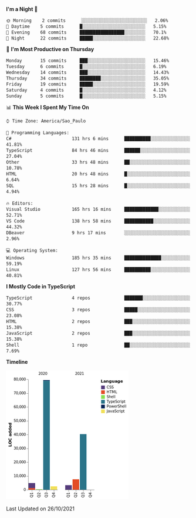 <!--START_SECTION:waka-->
**I'm a Night 🦉** 

```text
🌞 Morning    2 commits      ░░░░░░░░░░░░░░░░░░░░░░░░░   2.06% 
🌆 Daytime    5 commits      █░░░░░░░░░░░░░░░░░░░░░░░░   5.15% 
🌃 Evening    68 commits     █████████████████░░░░░░░░   70.1% 
🌙 Night      22 commits     █████░░░░░░░░░░░░░░░░░░░░   22.68%

```
📅 **I'm Most Productive on Thursday** 

```text
Monday       15 commits     ███░░░░░░░░░░░░░░░░░░░░░░   15.46% 
Tuesday      6 commits      █░░░░░░░░░░░░░░░░░░░░░░░░   6.19% 
Wednesday    14 commits     ███░░░░░░░░░░░░░░░░░░░░░░   14.43% 
Thursday     34 commits     ████████░░░░░░░░░░░░░░░░░   35.05% 
Friday       19 commits     █████░░░░░░░░░░░░░░░░░░░░   19.59% 
Saturday     4 commits      █░░░░░░░░░░░░░░░░░░░░░░░░   4.12% 
Sunday       5 commits      █░░░░░░░░░░░░░░░░░░░░░░░░   5.15%

```


📊 **This Week I Spent My Time On** 

```text
⌚︎ Time Zone: America/Sao_Paulo

💬 Programming Languages: 
C#                       131 hrs 6 mins      ██████████░░░░░░░░░░░░░░░   41.81% 
TypeScript               84 hrs 46 mins      ██████░░░░░░░░░░░░░░░░░░░   27.04% 
Other                    33 hrs 48 mins      ██░░░░░░░░░░░░░░░░░░░░░░░   10.78% 
HTML                     20 hrs 48 mins      █░░░░░░░░░░░░░░░░░░░░░░░░   6.64% 
SQL                      15 hrs 28 mins      █░░░░░░░░░░░░░░░░░░░░░░░░   4.94%

🔥 Editors: 
Visual Studio            165 hrs 16 mins     █████████████░░░░░░░░░░░░   52.71% 
VS Code                  138 hrs 58 mins     ███████████░░░░░░░░░░░░░░   44.32% 
DBeaver                  9 hrs 17 mins       ░░░░░░░░░░░░░░░░░░░░░░░░░   2.96%

💻 Operating System: 
Windows                  185 hrs 35 mins     ██████████████░░░░░░░░░░░   59.19% 
Linux                    127 hrs 56 mins     ██████████░░░░░░░░░░░░░░░   40.81%

```

**I Mostly Code in TypeScript** 

```text
TypeScript               4 repos             ███████░░░░░░░░░░░░░░░░░░   30.77% 
CSS                      3 repos             █████░░░░░░░░░░░░░░░░░░░░   23.08% 
HTML                     2 repos             ███░░░░░░░░░░░░░░░░░░░░░░   15.38% 
JavaScript               2 repos             ███░░░░░░░░░░░░░░░░░░░░░░   15.38% 
Shell                    1 repo              ██░░░░░░░░░░░░░░░░░░░░░░░   7.69%

```


**Timeline**

![Chart not found](https://raw.githubusercontent.com/jonhoffmam/jonhoffmam/master/charts/bar_graph.png) 


 Last Updated on 26/10/2021
<!--END_SECTION:waka-->
